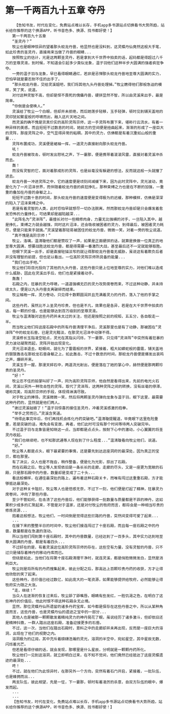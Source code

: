 # 第一千两百九十五章 夺丹
        【告知书友，时代在变化，免费站点难以长存，手机app多书源站点切换看书大势所趋，站长给你推荐的这个换源APP，听书音色多、换源、找书都好使！】
       第一千两百九十五章
       “圣灵丹？”
       牧尘也是眼神惊异的望着那头蛟龙丹兽，他显然也是没料到，这灵蝶丹仙竟然这般大手笔，如此珍贵的圣灵丹，直接用来当做了丹兽的眼睛...
       按照牧尘的估计，光是这两颗圣灵丹，若是拿到大千世界中拍卖的话，起码都是得超过八千万的至尊灵液，到时候，不知道会引起多少类似龙象，温子羽他们这种半步大圆满的强者疯狂争夺。
       一旁的温子羽与龙象，早已看得眼睛通红，若非是忌惮那头蛟龙丹兽地至尊大圆满的实力，恐怕早就是要忍耐不住的出手了。
       “那头蛟龙丹兽，交给灵溪姐吧，我们将其他九头丹兽处理掉。”牧尘瞧得他们那般急迫的模样，笑了笑，说道。
       对付这种灵智不高，但却是悍不畏死的傀儡丹兽，硬拼显然不智，所以由灵溪来出手，最是简单。
       “你倒是会使唤人。”
       灵溪给了牧尘一个白眼，但却并未拒绝，而后她莲步轻移，玉手轻弹，顿时见到铺天盖地的灵印犹如繁星般的呼啸而出，融入这片天地之间。
       而灵溪的确不愧是货真价实的高阶灵阵宗师，这一手灵阵布置下来，堪称行云流水，有着一种异样的美感，而且短短不过数息的时间，她前方的空间便是扭曲起来，渐渐的形成了一座巨大的灵阵，那座灵阵之中，空气显得异常的粘稠，其中的灵力，仿佛都是有着沉重如山般的重量...
       灵阵布置成功，灵溪便是裙袖一挥，一道灵力直接射向那头蛟龙丹兽。
       吼！
       蛟龙丹兽被攻击，顿时发出怒吼之声，下一霎那，便是携带着滚滚风雷，直接对着灵溪冲杀而去。
       轰！
       而没有灵智的它，面对着那成形的灵阵，也是丝毫没有躲避的想法，反而就这般一头就撞了进去。
       蛟龙丹兽一冲进灵阵之中，它的速度便是顷刻间减缓下来，因为此时灵阵中，灵光波动，竟是化为了一片沼泽世界，而伴随着蛟龙丹兽的疯狂挣扎，那种束缚之力也是在不断的加强，一重重的叠加在丹兽的身躯之上。
       短短不过数十息的时间，那头蛟龙丹兽的速度便是变得极为的迟缓，那种模样，仿佛是深深的陷入了沼泽束缚之中。
       若是有着灵智的人类，此时恐怕早就想尽一切办法脱离，然而那蛟龙丹兽却是只会爆发着愈发恐怖的力量挣扎，可结果却是越陷越深...
       “此阵名为“灵泽阵”，最擅长对付一些精修肉身，力量无比强横的对手，一旦陷入其中，越是挣扎，束缚之力就会越强，同时这片沼泽，还会吸收被困者的灵力，到得最后，被困者灵力耗尽，便是只能束手就擒。”灵溪望着那轻易被困住的蛟龙丹兽，微微一笑，对着一旁的牧尘说道。
       “真不愧是高阶宗师！”
       牧尘，洛璃，温清璇他们都是赞叹了一声，如果是正面硬拼的话，就算是换做一位真正的地至尊大圆满，想要战胜这蛟龙丹兽，都是得需要一番激烈大战，甚至最后还不一定就能够取胜。
       但眼下灵溪一出手，却是直接轻描淡写的就让得那蛟龙丹兽毫无威胁，虽说这有着欺负后者并没有理智的前提，但也足以看出，一位高阶灵阵宗师所具备的能量...
       “我们也出手吧。”
       牧尘他们将目光投向了其他的九头丹兽，这些丹兽只是上位地至尊的实力，对他们难以造成什么威胁，因此在灵溪出手后，他们也是紧接着动手。
       轰轰！
       石殿之内，狂暴的灵力呼啸，一道道强横无匹的灵力攻势席卷而来，不过这种动静，并未持续太久，便是以九头丹兽支离破碎而结束。
       牧尘袖袍一挥，灵力卷动，只见得十数颗圆润并且充满着灵力的丹药，落入了他的手掌之间。
       这些丹药，虽然比不上圣灵丹珍贵，但也是不凡，效果也是各异，若是在大千世界中拍卖的话，每一颗的价值，也是能够达到百万级别的至尊灵液。
       牧尘与温清璇对这些丹药并未太过的关注，但还是按照之前的规矩，五五分，各自取走一半。
       而当牧尘他们将这座石殿中的所有丹兽清理干净后，灵溪那里也是有了动静，那被困在“灵泽阵”中的蛟龙石兽，已是灵光黯淡，在那灵光沼泽中动弹不得。
       灵溪修长玉指凌空轻点，灵光在其指尖闪烁，下一霎那，只见得“灵泽阵”中突然有着狂暴的灵力波动凝聚而起，灵阵开始出现变化。
       灵光沼泽退去，眨眼间，就化为了雷霆般的世界，紧接着，粗大如蟒蛇般的雷霆，铺天盖地的狠狠轰击在那蛟龙石兽身躯之上，如此轰击，不过十数息的时间，那蛟龙丹兽便是爆发出哀鸣之声，爆碎开来。
       灵溪玉手一握，那漫天碎石中，两道流光射出，便是落在了她的掌心中，赫然便是那两颗珍贵的圣灵丹。
       “好！”
       牧尘忍不住的拍掌叫好了一声，同为高阶灵阵宗师，他自然是看得出来，先前的电光火石间，灵溪以另外一种攻击性的灵阵，取代了灵泽阵，这两种灵阵之间的转换，没有丝毫的停滞，堪称完美，将高阶宗师的手段，体现得淋漓尽致。
       对于牧尘的捧场，灵溪微微一笑，然后将两颗圣灵丹弹向龙象与温子羽，眼下这里，最需要这种丹药的，显然就是他们两人。
       “谢过灵溪姑娘了！”温子羽惊喜的接住圣灵丹，冲着灵溪感激的抱拳。
       “举手之劳而已。”灵溪含笑道。
       “待得此事完毕后，你们再找机会炼化丹药突破吧。”温清璇提醒道，毕竟眼下这里危险重重，若是突破的话，难免会有变故，再者，他们此时可没有那个时间等待两人突破完毕。
       不过温子羽与龙象皆是知晓这一点，当即都是点点头，按耐下心中的激动，小心翼翼的将圣灵丹收起。
       “我们也继续吧，也不知那武通等人现在到了什么程度...”温清璇看向牧尘他们，说道。
       “好。”
       牧尘等人都是点头，眼下最紧要的事情，还是要先到达这座洞府的最深处，因为真正的宝贝，都在那里。
       有了决议，众人也是不拖沓，稍作整备，便是化为光影，掠出了石殿。
       而在石殿之后，牧尘等人发现依旧是一条长长的走廊，走廊的尽头，又是一座更为宽敞的石殿，只是那石殿中的丹兽，数量却是变成了二十头...
       看这般模样，在通往最深处的路上，遍布着这种石殿关卡，而唯有闯过这重重石殿，方才能够抵达最深处。
       对于这种关卡阻拦，牧尘等人也是倍感无奈，不过下一刻，他们便是打起了精神，狂暴灵力席卷间，冲向了那些丹兽。
       至少不管如何，在击溃了这些丹兽后，他们能够获得一批数量与质量都是不菲的神丹，这如果积少成多的汇聚起来，不管是对于温家，还是对付牧尘的牧府而言，都将会是一种相当珍贵的修炼资源...
       抱着这般想法，牧尘他们，一时间倒是觉得这些拦路的丹兽，突然间变得可爱了起来...
       ...
       在接下来的整整半日的时间中，牧尘他们接连闯过了十座石殿，而且每一座石殿之中的丹兽，数量都是在急速的涨动。
       所以当他们闯到第十座石殿时，其中的丹兽数量，已经达到了一百多头，其中实力达到地至尊大圆满的丹兽，都是有着四头...
       不过好在的是，有着灵溪这位高阶灵阵宗师的存在，这些空有力量，没有灵智的丹兽，只不过只是储存着神丹的移动丹库而已。
       但绕是如此，当他们在将第十座石殿清理干净时，就连灵溪，都是俏脸微微发白，显然是消耗巨大。
       牧尘则是将所有的丹药搜集起来，彼此分配之后，那高达上百颗珍贵丹药的收获，方才让得他欣慰的笑了起来。
       这些神丹，总价值已经过数亿，如此庞大的一笔资源，如果能够提供给牧府，必然能够让得牧府实力随之大涨。
       “走，继续！”
       当众人在逐渐的恢复过来后，牧尘舔了舔嘴唇，眼睛有些发红，一脸饥渴之色，在明白了这些神丹的价值后，他此时恨不得这种石殿永无止境。
       显然，那位灵蝶丹仙所遗留的诸多丹药宝库，如今都是保存在这些丹兽之中，所以从某种角度而言，这些丹兽，也是灵蝶丹仙的遗迹之宝中的一部分...
       其他人也是被那一颗颗散发着精纯灵力的神丹晃花了眼，虽说经历了诸多激斗，但却依旧还是精神抖擞，一群人踏出这座石殿，准备迎接更多的石兽。
       不过，这一次，当他们在踏出石殿时，意料之中的走廊却并未再出现，反而是一座巨大的溶洞，出现在了他们的视野之内。
       溶洞极为的辽阔，其中充斥着磅礴浩瀚的灵光，溶洞的半空中，宛如星空，其中星辰无数，闪烁着光芒。
       但若是看得仔细的话，就会发现，那哪里是什么星辰，分明就是一颗颗丹药所化。
       牧尘他们一见到这溶洞，就立即明白过来，在不知不觉间，他们竟然已经抵达了这座灵蝶遗迹的最深处...
       咚！
       不过，就在他们为此惊异时，在那另外一个方向，突然有着石门开启，紧接着，一批队伍，也是蜂拥而出...
       两支队伍，彼此相望，先是一怔，下一霎那，顿时有着凌厉的杀意，自双方队伍的眼中，爆发而起。
       ...
       ...
       【告知书友，时代在变化，免费站点难以长存，手机app多书源站点切换看书大势所趋，站长给你推荐的这个换源APP，听书音色多、换源、找书都好使！】